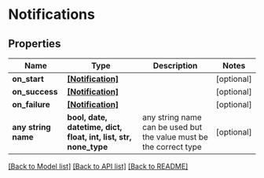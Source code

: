 # Notifications


## Properties
Name | Type | Description | Notes
------------ | ------------- | ------------- | -------------
**on_start** | [**[Notification]**](Notification.md) |  | [optional] 
**on_success** | [**[Notification]**](Notification.md) |  | [optional] 
**on_failure** | [**[Notification]**](Notification.md) |  | [optional] 
**any string name** | **bool, date, datetime, dict, float, int, list, str, none_type** | any string name can be used but the value must be the correct type | [optional]

[[Back to Model list]](../README.md#documentation-for-models) [[Back to API list]](../README.md#documentation-for-api-endpoints) [[Back to README]](../README.md)


